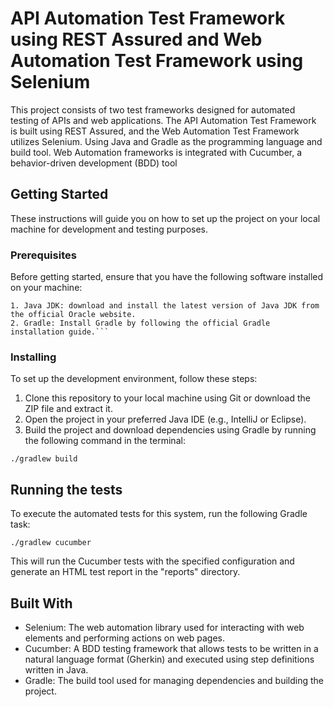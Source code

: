 # API Automation Test Framework using REST Assured and Web Automation Test Framework using Selenium 

This project consists of two test frameworks designed for automated testing of APIs and web applications. The API Automation Test Framework is built using REST Assured, and the Web Automation Test Framework utilizes Selenium. Using Java and Gradle as the programming language and build tool. Web Automation frameworks is integrated with Cucumber, a behavior-driven development (BDD) tool
## Getting Started

These instructions will guide you on how to set up the project on your local machine for development and testing purposes.
### Prerequisites

Before getting started, ensure that you have the following software installed on your machine:
```
1. Java JDK: download and install the latest version of Java JDK from the official Oracle website.
2. Gradle: Install Gradle by following the official Gradle installation guide.```
```

### Installing

To set up the development environment, follow these steps:
1. Clone this repository to your local machine using Git or download the ZIP file and extract it.
2. Open the project in your preferred Java IDE (e.g., IntelliJ or Eclipse).
3. Build the project and download dependencies using Gradle by running the following command in the terminal:

```
./gradlew build
```

## Running the tests

To execute the automated tests for this system, run the following Gradle task:

```
./gradlew cucumber
```
This will run the Cucumber tests with the specified configuration and generate an HTML test report in the "reports" directory.


## Built With

* Selenium: The web automation library used for interacting with web elements and performing actions on web pages.
* Cucumber: A BDD testing framework that allows tests to be written in a natural language format (Gherkin) and executed using step definitions written in Java.
* Gradle: The build tool used for managing dependencies and building the project.
 
